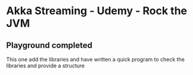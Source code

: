 # Akka Streaming - Udemy - Rock the JVM
## Playground completed
This one add the libraries and have written a quick program to check the libraries and provide a structure